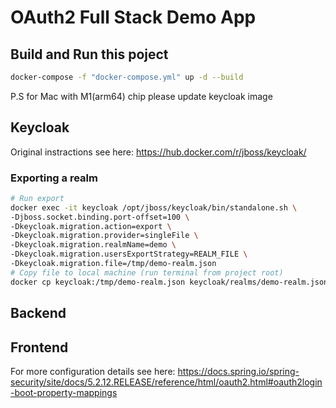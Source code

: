 # OAuth2 Full Stack Demo App

## Build and Run this poject
```bash
docker-compose -f "docker-compose.yml" up -d --build
```
P.S for Mac with M1(arm64) chip please update keycloak image


## Keycloak
Original instractions see here: https://hub.docker.com/r/jboss/keycloak/

### Exporting a realm
```bash
# Run export
docker exec -it keycloak /opt/jboss/keycloak/bin/standalone.sh \
-Djboss.socket.binding.port-offset=100 \
-Dkeycloak.migration.action=export \
-Dkeycloak.migration.provider=singleFile \
-Dkeycloak.migration.realmName=demo \
-Dkeycloak.migration.usersExportStrategy=REALM_FILE \
-Dkeycloak.migration.file=/tmp/demo-realm.json
# Copy file to local machine (run terminal from project root)
docker cp keycloak:/tmp/demo-realm.json keycloak/realms/demo-realm.json
```

## Backend
## Frontend

For more configuration details see here: https://docs.spring.io/spring-security/site/docs/5.2.12.RELEASE/reference/html/oauth2.html#oauth2login-boot-property-mappings